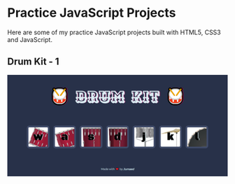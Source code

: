 # Practice JavaScript Projects

Here are some of my practice JavaScript projects built with HTML5, CSS3 and JavaScript.



## Drum Kit - 1

![Drum Kit - 1](https://github.com/jumaed/javascript-projects/blob/master/Images/drum_kit_1.png)

